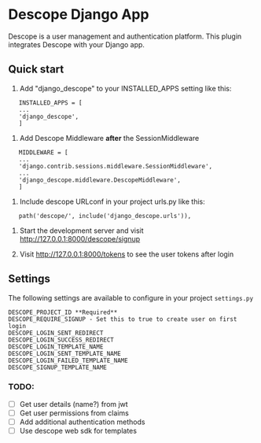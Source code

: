 # Descope Django App

Descope is a user management and authentication platform.
This plugin integrates Descope with your Django app.

## Quick start

1. Add "django_descope" to your INSTALLED_APPS setting like this:

```
   INSTALLED_APPS = [
   ...
   'django_descope',
   ]
```

1. Add Descope Middleware **after** the SessionMiddleware

```
   MIDDLEWARE = [
   ...
   'django.contrib.sessions.middleware.SessionMiddleware',
   ...
   'django_descope.middleware.DescopeMiddleware',
   ]
```

1. Include descope URLconf in your project urls.py like this:

```
   path('descope/', include('django_descope.urls')),
```

1. Start the development server and visit http://127.0.0.1:8000/descope/signup

1. Visit http://127.0.0.1:8000/tokens to see the user tokens after login

## Settings

The following settings are available to configure in your project `settings.py`

```
DESCOPE_PROJECT_ID **Required**
DESCOPE_REQUIRE_SIGNUP - Set this to true to create user on first login
DESCOPE_LOGIN_SENT_REDIRECT
DESCOPE_LOGIN_SUCCESS_REDIRECT
DESCOPE_LOGIN_TEMPLATE_NAME
DESCOPE_LOGIN_SENT_TEMPLATE_NAME
DESCOPE_LOGIN_FAILED_TEMPLATE_NAME
DESCOPE_SIGNUP_TEMPLATE_NAME
```

### TODO:

- [ ] Get user details (name?) from jwt
- [ ] Get user permissions from claims
- [ ] Add additional authentication methods
- [ ] Use descope web sdk for templates
